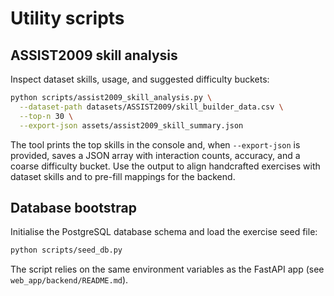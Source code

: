 # Utility scripts

## ASSIST2009 skill analysis

Inspect dataset skills, usage, and suggested difficulty buckets:

```bash
python scripts/assist2009_skill_analysis.py \
  --dataset-path datasets/ASSIST2009/skill_builder_data.csv \
  --top-n 30 \
  --export-json assets/assist2009_skill_summary.json
```

The tool prints the top skills in the console and, when `--export-json` is provided, saves a JSON array with interaction counts, accuracy, and a coarse difficulty bucket. Use the output to align handcrafted exercises with dataset skills and to pre-fill mappings for the backend.

## Database bootstrap

Initialise the PostgreSQL database schema and load the exercise seed file:

```bash
python scripts/seed_db.py
```

The script relies on the same environment variables as the FastAPI app (see `web_app/backend/README.md`).
